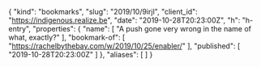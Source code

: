 {
  "kind": "bookmarks",
  "slug": "2019/10/9irjl",
  "client_id": "https://indigenous.realize.be",
  "date": "2019-10-28T20:23:00Z",
  "h": "h-entry",
  "properties": {
    "name": [
      "A push gone very wrong in the name of what, exactly?"
    ],
    "bookmark-of": [
      "https://rachelbythebay.com/w/2019/10/25/enabler/"
    ],
    "published": [
      "2019-10-28T20:23:00Z"
    ]
  },
  "aliases": [
  ]
}
